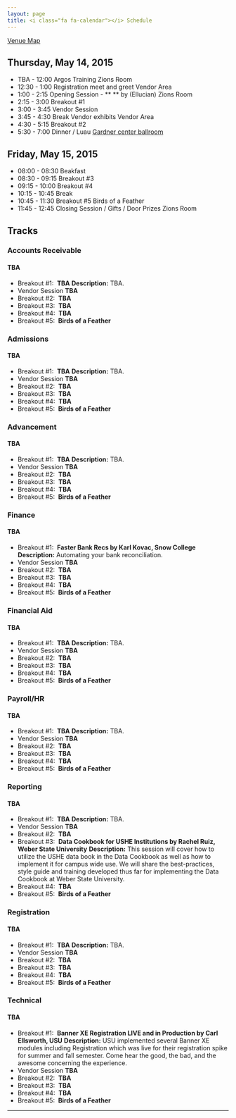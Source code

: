 ```yaml
---
layout: page
title: <i class="fa fa-calendar"></i> Schedule
---
```


<p class="lead"><a href="/img/ubug-2015.pdf"><i class="fa fa-map-marker"></i> Venue Map</a></p> 

## Thursday, May 14, 2015

* <i class="fa fa-clock-o"></i> TBA - 12:00 Argos Training <span class="text-primary"><i class="fa fa-map-marker"></i>Zions Room </span>
* <i class="fa fa-clock-o"></i> 12:30 - 1:00 Registration meet and greet <span class="text-primary"><i class="fa fa-map-marker"></i>Vendor Area </span>
* <i class="fa fa-clock-o"></i> 1:00 - 2:15 Opening Session - ** ** by (Ellucian)  <span class="text-primary"><i class="fa fa-map-marker"></i>Zions Room </span>  
* <i class="fa fa-clock-o"></i> 2:15 - 3:00 Breakout #1
* <i class="fa fa-clock-o"></i> 3:00 - 3:45 Vendor Session
* <i class="fa fa-clock-o"></i> 3:45 - 4:30 Break Vendor exhibits <span class="text-primary"><i class="fa fa-map-marker"></i> Vendor Area</span>
* <i class="fa fa-clock-o"></i> 4:30 - 5:15 Breakout #2
* <i class="fa fa-clock-o"></i> 5:30 - 7:00 Dinner / Luau <span class="text-primary"><i class="fa fa-map-marker"></i> [Gardner center ballroom](https://goo.gl/maps/i3dPB)</span>

## Friday, May 15, 2015

* <i class="fa fa-clock-o"></i> 08:00 - 08:30 Beakfast
* <i class="fa fa-clock-o"></i> 08:30 - 09:15 Breakout #3
* <i class="fa fa-clock-o"></i> 09:15 - 10:00 Breakout #4
* <i class="fa fa-clock-o"></i> 10:15 - 10:45 Break
* <i class="fa fa-clock-o"></i> 10:45 - 11:30 Breakout #5 Birds of a Feather
* <i class="fa fa-clock-o"></i> 11:45 - 12:45 Closing Session / Gifts / Door Prizes <span class="text-primary"><i class="fa fa-map-marker"></i> Zions Room</span>

<p class="page-break"></p>

## <i class="fa fa-bars"></i> Tracks

### Accounts Receivable

#### <i class="fa fa-map-marker"></i> TBA

* <span class="text-primary">Breakout #1:</span>  **TBA**
  <span class="text-muted">**Description:** TBA.</span>
* <span class="text-primary">Vendor Session</span> **TBA**
* <span class="text-primary">Breakout #2:</span>  **TBA**
* <span class="text-primary">Breakout #3:</span>  **TBA**
* <span class="text-primary">Breakout #4:</span>  **TBA**
* <span class="text-primary">Breakout #5:</span>  **Birds of a Feather**

### Admissions

#### <i class="fa fa-map-marker"></i> TBA

* <span class="text-primary">Breakout #1:</span>  **TBA**
  <span class="text-muted">**Description:** TBA.</span>
* <span class="text-primary">Vendor Session</span> **TBA**
* <span class="text-primary">Breakout #2:</span>  **TBA**
* <span class="text-primary">Breakout #3:</span>  **TBA**
* <span class="text-primary">Breakout #4:</span>  **TBA**
* <span class="text-primary">Breakout #5:</span>  **Birds of a Feather**

### Advancement

#### <i class="fa fa-map-marker"></i> TBA

* <span class="text-primary">Breakout #1:</span>  **TBA**
  <span class="text-muted">**Description:** TBA.</span>
* <span class="text-primary">Vendor Session</span> **TBA**
* <span class="text-primary">Breakout #2:</span>  **TBA**
* <span class="text-primary">Breakout #3:</span>  **TBA**
* <span class="text-primary">Breakout #4:</span>  **TBA**
* <span class="text-primary">Breakout #5:</span>  **Birds of a Feather**

<p class="page-break"></p>
 
### Finance

#### <i class="fa fa-map-marker"></i> TBA

* <span class="text-primary">Breakout #1:</span>  **Faster Bank Recs by Karl Kovac, Snow College**
  <span class="text-muted">**Description:** Automating your bank reconciliation.</span>
* <span class="text-primary">Vendor Session</span> **TBA**
* <span class="text-primary">Breakout #2:</span>  **TBA**
* <span class="text-primary">Breakout #3:</span>  **TBA**
* <span class="text-primary">Breakout #4:</span>  **TBA**
* <span class="text-primary">Breakout #5:</span>  **Birds of a Feather**

### Financial Aid

#### <i class="fa fa-map-marker"></i> TBA

* <span class="text-primary">Breakout #1:</span>  **TBA**
  <span class="text-muted">**Description:** TBA.</span>
* <span class="text-primary">Vendor Session</span> **TBA**
* <span class="text-primary">Breakout #2:</span>  **TBA**
* <span class="text-primary">Breakout #3:</span>  **TBA**
* <span class="text-primary">Breakout #4:</span>  **TBA**
* <span class="text-primary">Breakout #5:</span>  **Birds of a Feather**

### Payroll/HR

#### <i class="fa fa-map-marker"></i> TBA

* <span class="text-primary">Breakout #1:</span>  **TBA**
  <span class="text-muted">**Description:** TBA.</span>
* <span class="text-primary">Vendor Session</span> **TBA**
* <span class="text-primary">Breakout #2:</span>  **TBA**
* <span class="text-primary">Breakout #3:</span>  **TBA**
* <span class="text-primary">Breakout #4:</span>  **TBA**
* <span class="text-primary">Breakout #5:</span>  **Birds of a Feather**

### Reporting

#### <i class="fa fa-map-marker"></i> TBA

* <span class="text-primary">Breakout #1:</span>  **TBA**
  <span class="text-muted">**Description:** TBA.</span>
* <span class="text-primary">Vendor Session</span> **TBA**
* <span class="text-primary">Breakout #2:</span>  **TBA**
* <span class="text-primary">Breakout #3:</span>  **Data Cookbook for USHE Institutions by Rachel Ruiz, Weber State University**
 <span class="text-muted">**Description:** This session will cover how to utilize the USHE data book in the Data Cookbook as well as how to implement it for campus wide use. We will share the best-practices, style guide and training developed thus far for implementing the Data Cookbook at Weber State University.</span>
* <span class="text-primary">Breakout #4:</span>  **TBA**
* <span class="text-primary">Breakout #5:</span>  **Birds of a Feather**

### Registration

#### <i class="fa fa-map-marker"></i> TBA

* <span class="text-primary">Breakout #1:</span>  **TBA**
  <span class="text-muted">**Description:** TBA.</span>
* <span class="text-primary">Vendor Session</span> **TBA**
* <span class="text-primary">Breakout #2:</span>  **TBA**
* <span class="text-primary">Breakout #3:</span>  **TBA**
* <span class="text-primary">Breakout #4:</span>  **TBA**
* <span class="text-primary">Breakout #5:</span>  **Birds of a Feather**

### Technical

#### <i class="fa fa-map-marker"></i> TBA

* <span class="text-primary">Breakout #1:</span>  **Banner XE Registration LIVE and in Production by Carl Ellsworth, USU**
  <span class="text-muted">**Description:** USU implemented several Banner XE modules including Registration which was live for their registration spike for summer and fall semester. Come hear the good, the bad, and the awesome concerning the experience.</span>
* <span class="text-primary">Vendor Session</span> **TBA**
* <span class="text-primary">Breakout #2:</span>  **TBA**
* <span class="text-primary">Breakout #3:</span>  **TBA**
* <span class="text-primary">Breakout #4:</span>  **TBA**
* <span class="text-primary">Breakout #5:</span>  **Birds of a Feather**

---
